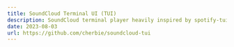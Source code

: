```yaml
---
title: SoundCloud Terminal UI (TUI)
description: SoundCloud terminal player heavily inspired by spotify-tui.
date: 2023-08-03
url: https://github.com/cherbie/soundcloud-tui
---
```

